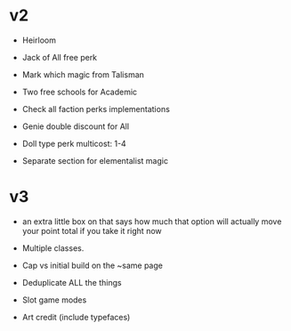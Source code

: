 # v2
- Heirloom
- Jack of All free perk
- Mark which magic from Talisman

- Two free schools for Academic
- Check all faction perks implementations

- Genie double discount for All

- Doll type perk multicost: 1-4

- Separate section for elementalist magic

# v3

- an extra little box on that says how much that option will actually move your point total if you take it right now

- Multiple classes.
- Cap vs initial build on the ~same page
- Deduplicate ALL the things
- Slot game modes
- Art credit (include typefaces)
